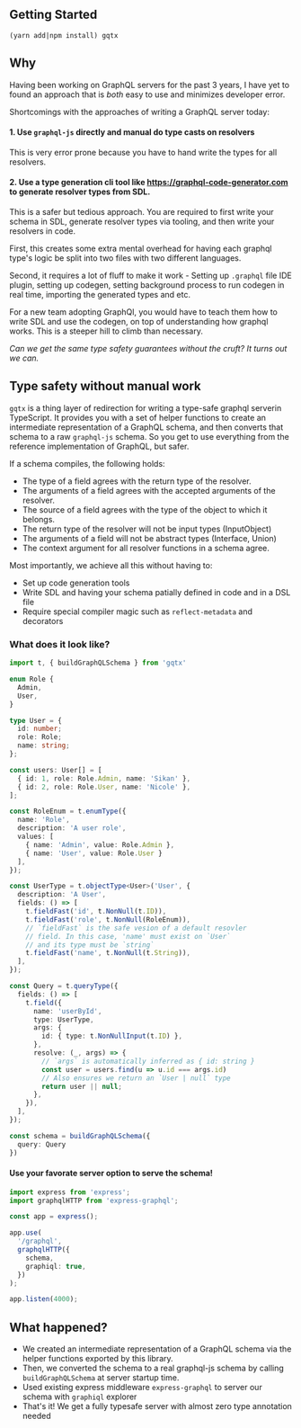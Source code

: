 ## Getting Started

`(yarn add|npm install) gqtx`

## Why
Having been working on GraphQL servers for the past 3 years, I have yet to found an approach that is *both* easy to use and minimizes developer error.

Shortcomings with the approaches of writing a GraphQL server today:

#### 1. Use `graphql-js` directly and manual do type casts on resolvers 
This is very error prone because you have to hand write the types for all resolvers. 

#### 2. Use a type generation cli tool like https://graphql-code-generator.com to generate resolver types from SDL. 

This is a safer but tedious approach. You are required to first write your schema in SDL, generate resolver types via tooling, and then write your resolvers in code. 

First, this creates some extra mental overhead for having each graphql type's logic be split into two files with two different languages. 

Second, it requires a lot of fluff to make it work - Setting up `.graphql` file IDE plugin, setting up codegen, setting background process to run codegen in real time, importing the generated types and etc.

For a new team adopting GraphQl, you would have to teach them how to write SDL and use the codegen, on top of understanding how graphql works. This is a steeper hill to climb than necessary.  

*Can we get the same type safety guarantees without the cruft? It turns out we can.*

## Type safety without manual work
`gqtx` is a thing layer of redirection for writing a type-safe graphql serverin TypeScript. It provides you with a set of helper functions to create an intermediate representation of a GraphQL schema, and then converts that schema to a raw `graphql-js` schema. So you get to use everything from the reference implementation of GraphQL, but safer.

If a schema compiles, the following holds:

- The type of a field agrees with the return type of the resolver.
- The arguments of a field agrees with the accepted arguments of the resolver.
- The source of a field agrees with the type of the object to which it belongs.
- The return type of the resolver will not be input types (InputObject)
- The arguments of a field will not be abstract types (Interface, Union)
- The context argument for all resolver functions in a schema agree.

Most importantly, we achieve all this without having to:
- Set up code generation tools
- Write SDL and having your schema patially defined in code and in a DSL file
- Require special compiler magic such as `reflect-metadata` and decorators

### What does it look like?

```ts
import t, { buildGraphQLSchema } from 'gqtx'

enum Role {
  Admin,
  User,
}

type User = {
  id: number;
  role: Role;
  name: string;
};

const users: User[] = [
  { id: 1, role: Role.Admin, name: 'Sikan' },
  { id: 2, role: Role.User, name: 'Nicole' },
];

const RoleEnum = t.enumType({
  name: 'Role',
  description: 'A user role',
  values: [
    { name: 'Admin', value: Role.Admin }, 
    { name: 'User', value: Role.User }
  ],
});

const UserType = t.objectType<User>('User', {
  description: 'A User',
  fields: () => [
    t.fieldFast('id', t.NonNull(t.ID)),
    t.fieldFast('role', t.NonNull(RoleEnum)),
    // `fieldFast` is the safe vesion of a default resovler 
    // field. In this case, 'name' must exist on `User`
    // and its type must be `string`
    t.fieldFast('name', t.NonNull(t.String)),
  ],
});

const Query = t.queryType({
  fields: () => [
    t.field({
      name: 'userById',
      type: UserType,
      args: {
        id: { type: t.NonNullInput(t.ID) },
      },
      resolve: (_, args) => {
        // `args` is automatically inferred as { id: string }
        const user = users.find(u => u.id === args.id)
        // Also ensures we return an `User | null` type
        return user || null;
      },
    }),
  ],
});

const schema = buildGraphQLSchema({
  query: Query
})
```

#### Use your favorate server option to serve the schema!

```ts
import express from 'express';
import graphqlHTTP from 'express-graphql';

const app = express();

app.use(
  '/graphql',
  graphqlHTTP({
    schema,
    graphiql: true,
  })
);

app.listen(4000);
```

## What happened?
- We created an intermediate representation of a GraphQL schema via the helper functions exported by this library. 
- Then, we converted the schema to a real graphql-js schema by calling `buildGraphQLSchema` at server startup time. 
- Used existing express middleware `express-graphql` to server our schema with `graphiql` explorer
- That's it! We get a fully typesafe server with almost zero type annotation needed